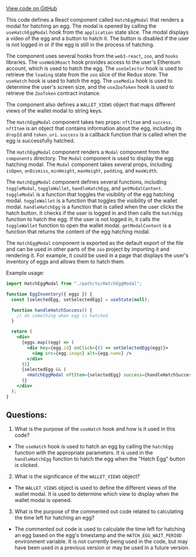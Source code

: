 [View code on GitHub](zoo-labs/zoo/blob/master/core/src/modals/HatchEggModal/index.tsx)

This code defines a React component called `HatchEggModal` that renders a modal for hatching an egg. The modal is opened by calling the `useHatchEggModal` hook from the `application` state slice. The modal displays a video of the egg and a button to hatch it. The button is disabled if the user is not logged in or if the egg is still in the process of hatching. 

The component uses several hooks from the `web3-react`, `zoo`, and `hooks` libraries. The `useWeb3React` hook provides access to the user's Ethereum account, which is used to hatch the egg. The `useSelector` hook is used to retrieve the `loading` state from the `zoo` slice of the Redux store. The `useHatch` hook is used to hatch the egg. The `useMedia` hook is used to determine the user's screen size, and the `useZooToken` hook is used to retrieve the `ZooToken` contract instance. 

The component also defines a `WALLET_VIEWS` object that maps different views of the wallet modal to string keys. 

The `HatchEggModal` component takes two props: `nftItem` and `success`. `nftItem` is an object that contains information about the egg, including its `dropId` and `token_uri`. `success` is a callback function that is called when the egg is successfully hatched. 

The `HatchEggModal` component renders a `Modal` component from the `components` directory. The `Modal` component is used to display the egg hatching modal. The `Modal` component takes several props, including `isOpen`, `onDismiss`, `minHeight`, `maxHeight`, `padding`, and `maxWidth`. 

The `HatchEggModal` component defines several functions, including `toggleModal`, `toggleWallet`, `handleHatchEgg`, and `getModalContent`. `toggleModal` is a function that toggles the visibility of the egg hatching modal. `toggleWallet` is a function that toggles the visibility of the wallet modal. `handleHatchEgg` is a function that is called when the user clicks the hatch button. It checks if the user is logged in and then calls the `hatchEgg` function to hatch the egg. If the user is not logged in, it calls the `toggleWallet` function to open the wallet modal. `getModalContent` is a function that returns the content of the egg hatching modal. 

The `HatchEggModal` component is exported as the default export of the file and can be used in other parts of the `zoo` project by importing it and rendering it. For example, it could be used in a page that displays the user's inventory of eggs and allows them to hatch them. 

Example usage:

```jsx
import HatchEggModal from "./path/to/HatchEggModal";

function EggInventory({ eggs }) {
  const [selectedEgg, setSelectedEgg] = useState(null);

  function handleHatchSuccess() {
    // do something when egg is hatched
  }

  return (
    <div>
      {eggs.map((egg) => (
        <div key={egg.id} onClick={() => setSelectedEgg(egg)}>
          <img src={egg.image} alt={egg.name} />
        </div>
      ))}
      {selectedEgg && (
        <HatchEggModal nftItem={selectedEgg} success={handleHatchSuccess} />
      )}
    </div>
  );
}
```
## Questions: 
 1. What is the purpose of the `useHatch` hook and how is it used in this code?
- The `useHatch` hook is used to hatch an egg by calling the `hatchEgg` function with the appropriate parameters. It is used in the `handleHatchEgg` function to hatch the egg when the "Hatch Egg" button is clicked.

2. What is the significance of the `WALLET_VIEWS` object?
- The `WALLET_VIEWS` object is used to define the different views of the wallet modal. It is used to determine which view to display when the wallet modal is opened.

3. What is the purpose of the commented out code related to calculating the time left for hatching an egg?
- The commented out code is used to calculate the time left for hatching an egg based on the egg's timestamp and the `HATCH_EGG_WAIT_PERIOD` environment variable. It is not currently being used in the code, but may have been used in a previous version or may be used in a future version.